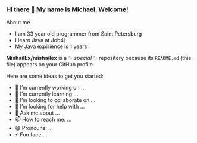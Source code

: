 ### Hi there 👋 My name is Michael. Welcome!
About me
- I am 33 year old programmer from Saint Petersburg
- I learn Java at Job4j 
- My Java expirience is 1 years

[Example]: http://example.com/

**MishailEx/mishailex** is a ✨ _special_ ✨ repository because its `README.md` (this file) appears on your GitHub profile.

Here are some ideas to get you started:

- 🔭 I’m currently working on ...
- 🌱 I’m currently learning ...
- 👯 I’m looking to collaborate on ...
- 🤔 I’m looking for help with ...
- 💬 Ask me about ...
- 📫 How to reach me: ...
- 😄 Pronouns: ...
- ⚡ Fun fact: ...
